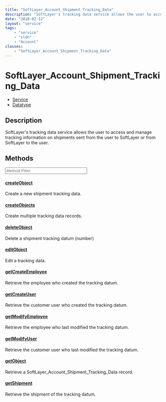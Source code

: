 ```yaml
---
title: "SoftLayer_Account_Shipment_Tracking_Data"
description: "SoftLayer's tracking data service allows the user to access and manage tracking information on shipments sent from the u... "
date: "2018-02-12"
layout: "service"
tags:
    - "service"
    - "sldn"
    - "Account"
classes:
    - "SoftLayer_Account_Shipment_Tracking_Data"
---
```

# SoftLayer_Account_Shipment_Tracking_Data
<div id='service-datatype'>
    <ul id='sldn-reference-tabs'>
    <li id='service'> <a href='/reference/services/SoftLayer_Account_Shipment_Tracking_Data' >Service</a></li>    <li id='datatype'> <a href='/reference/datatypes/SoftLayer_Account_Shipment_Tracking_Data' >Datatype</a></li>
    </ul>
</div>

## Description


SoftLayer's tracking data service allows the user to access and manage tracking information on shipments sent from the user to SoftLayer or from SoftLayer to the user. 



        
<div id="properties" class="content service-content">

## Methods

<div class="view-filters">
    <div class="clearfix">
        <div class="search-input-box">
            <input placeholder="Method Filter" onkeyup="titleSearch(inputId='edit-combine', divId='method-div', elementClass='method-row')" 
                type="text" id="edit-combine" value="" size="30" maxlength="128" class="form-text">
        </div>
    </div>
</div>

<div id="method-div">

<div class="method-row">

#### [createObject](/reference/services/SoftLayer_Account_Shipment_Tracking_Data/createObject)
Create a new shipment tracking data.

</div>

<div class="method-row">

#### [createObjects](/reference/services/SoftLayer_Account_Shipment_Tracking_Data/createObjects)
Create multiple tracking data records.

</div>

<div class="method-row">

#### [deleteObject](/reference/services/SoftLayer_Account_Shipment_Tracking_Data/deleteObject)
Delete a shipment tracking datum (number)

</div>

<div class="method-row">

#### [editObject](/reference/services/SoftLayer_Account_Shipment_Tracking_Data/editObject)
Edit a tracking data.

</div>

<div class="method-row">

#### [getCreateEmployee](/reference/services/SoftLayer_Account_Shipment_Tracking_Data/getCreateEmployee)
Retrieve the employee who created the tracking datum.

</div>

<div class="method-row">

#### [getCreateUser](/reference/services/SoftLayer_Account_Shipment_Tracking_Data/getCreateUser)
Retrieve the customer user who created the tracking datum.

</div>

<div class="method-row">

#### [getModifyEmployee](/reference/services/SoftLayer_Account_Shipment_Tracking_Data/getModifyEmployee)
Retrieve the employee who last modified the tracking datum.

</div>

<div class="method-row">

#### [getModifyUser](/reference/services/SoftLayer_Account_Shipment_Tracking_Data/getModifyUser)
Retrieve the customer user who last modified the tracking datum.

</div>

<div class="method-row">

#### [getObject](/reference/services/SoftLayer_Account_Shipment_Tracking_Data/getObject)
Retrieve a SoftLayer_Account_Shipment_Tracking_Data record.

</div>

<div class="method-row">

#### [getShipment](/reference/services/SoftLayer_Account_Shipment_Tracking_Data/getShipment)
Retrieve the shipment of the tracking datum.

</div>
</div>

</div>

